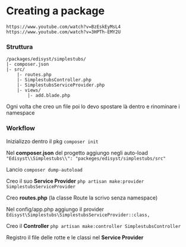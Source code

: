 # Creating a package

    https://www.youtube.com/watch?v=BzEskEyMsL4
    https://www.youtube.com/watch?v=3HPTh-EMY2U

### Struttura
```
/packages/edisyst/simplestubs/
|- composer.json
|- src/
    |- routes.php
    |- SimplestubsController.php
    |- SimplestubsServiceProvider.php
    |- views/
        |- add.blade.php
```

Ogni volta che creo un file poi lo devo spostare là dentro e rinominare i namespace

### Workflow
Inizializzo dentro il pkg `composer init`

Nel **composer.json** del progetto aggiungo negli auto-load 
`"Edisyst\\Simplestubs\\": "packeges/edisyst/simplestubs/src"`

Lancio `composer dump-autoload`

Creo il suo **Service Provider**
`php artisan make:provider SimplestubsServiceProvider`

Creo **routes.php** (la classe Route la scrivo senza namespace)

Nel config/app.php aggiungo il provider
`Edisyst\Simplestubs\SimplestubsServiceProvider::class,`

Creo il **Controller**
`php artisan make:controller SimplestubsController`

Registro il file delle rotte e le classi nel **Service Provider**

